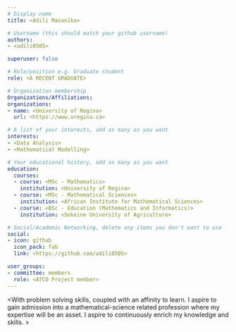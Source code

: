 ```yaml
---
# Display name
title: <Adili Masanika>

# Username (this should match your github username)
authors:
- <adili0505>

superuser: false

# Role/position e.g. Graduate student
role: <A RECENT GRADUATE>

# Organization membership
Organizations/Affiliations:
organizations:
- name: <University of Regina>
  url: <https://www.uregina.ca>

# A list of your interests, add as many as you want
interests:
- <Data Analysis>
- <Mathematical Modelling>

# Your educational history, add as many as you want
education:
  courses:
  - course: <MSc - Mathematics>
    institution: <University of Regina>
  - course: <MSc - Mathematical Sciences>
    institution: <African Institute for Mathematical Sciences>
  - course: <BSc - Education (Mathematics and Informatics)>
    institution: <Sokoine University of Agriculture>

# Social/Academic Networking, delete any items you don't want to use
social:
- icon: github
  icon_pack: fab
  link: <https://github.com/adili0505>

user_groups:
- committee: members
  role: <ATCO Project member>
---
```

<With problem solving skills, coupled with an affinity to learn. I aspire to gain admission into a mathematical-science related profession where my expertise will be an asset. I aspire to continuously enrich my knowledge and skills. >
